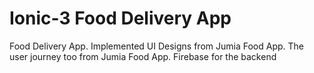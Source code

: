 # Ionic-3 Food Delivery App
Food Delivery App. Implemented UI Designs from Jumia Food App. The user journey too from Jumia Food App. Firebase for the backend
